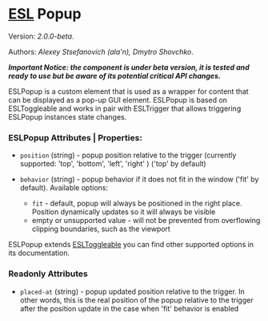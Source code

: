 # [ESL](https://exadel-inc.github.io/esl/) Popup

Version: *2.0.0-beta*.  

Authors: *Alexey Stsefanovich (ala'n), Dmytro Shovchko*.

***Important Notice: the component is under beta version, it is tested and ready to use but be aware of its potential critical API changes.***

<a name="intro"></a>

ESLPopup is a custom element that is used as a wrapper for content that can be displayed as a pop-up GUI element.
ESLPopup is based on ESLToggleable and works in pair with ESLTrigger that allows triggering ESLPopup instances state changes.

### ESLPopup Attributes | Properties:

- `position` (string) - popup position relative to the trigger (currently supported: 'top', 'bottom', 'left', 'right' ) ('top' by default)
  
- `behavior` (string) - popup behavior if it does not fit in the window ('fit' by default). Available options:
  - `fit` - default, popup will always be positioned in the right place. Position dynamically updates so it will always be visible
  - empty or unsupported value - will not be prevented from overflowing clipping boundaries, such as the viewport

ESLPopup extends [ESLToggleable](https://exadel-inc.github.io/esl/components/esl-toggleable/) you can find other supported options in its documentation.

### Readonly Attributes

- `placed-at` (string) - popup updated position relative to the trigger. In other words, this is the real position of the popup relative to the trigger after the position update in the case when 'fit' behavior is enabled
